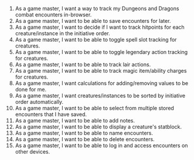 1. As a game master, I want a way to track my Dungeons and Dragons combat encounters in-browser.
2. As a game master, I want to be able to save encounters for later.
3. As a game master, I want to decide if I want to track hitpoints for each creature/instance in the initiative order.
4. As a game master, I want to be able to toggle spell slot tracking for creatures.
5. As a game master, I want to be able to toggle legendary action tracking for creatures.
6. As a game master, I want to be able to track lair actions.
7. As a game master, I want to be able to track magic item/ability charges for creatures.
8. As a game master, I want calculations for adding/removing values to be done for me.
9. As a game master, I want creatures/instances to be sorted by initiative order automatically.
10. As a game master, I want to be able to select from multiple stored encounters that I have saved.
11. As a game master, I want to be able to add notes.
12. As a game master, I want to be able to display a creature's statblock.
13. As a game master, I want to be able to name encounters.
14. As a game master, I want to be able to delete encounters.
15. As a game master, I want to be able to log in and access encounters on other devices.